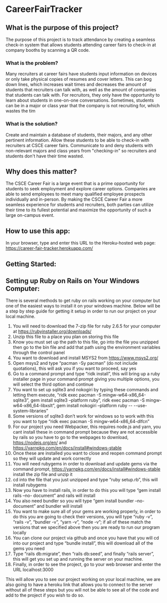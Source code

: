 # CareerFairTracker

## What is the purpose of this project?
The purpose of this project is to track attendance by creating a seamless check-in system that allows students attending career fairs to check-in at company booths by scanning a QR code.

### What is the problem?
Many recruiters at career fairs have students input information on devices or only take physical copies of resumes and cover letters. This can bog down lines, which increases wait times and decreases the amount of students that recruiters can talk with, as well as the amount of companies that students can talk with. For recruitors, they only have the opportunity to learn about students in one-on-one conversations. Sometimes, students can be in a major or class year that the company is not recruiting for, which wastes the tim

### What is the solution?
Create and maintain a database of students, their majors, and any other pertinent information. Allow these students to be able to check-in with recruiters at CSCE career fairs. Communicate to and deny students with non-relevant majors and class years from "checking-in" so recruiters and students don't have their time wasted.

## Why does this matter?
The CSCE Career Fair is a large event that is a prime opportunity for students to seek employment and explore career options. Companies are able to send employees to meet many qualified employee prospects individually and in-person. By making the CSCE Career Fair a more seamless experience for students and recruiters, both parties can utilize their time to its fullest potential and maximize the opportunity of such a large on-campus event.

## How to use this app:
In your browser, type and enter this URL to the Heroku-hosted web page: https://career-fair-tracker.herokuapp.com/

## Getting Started:

## Setting up Ruby on Rails on Your Windows Computer:
There is several methods to get ruby on rails working on your computer but one of the easiest ways to install it on your windows machine. Below will be a step by step guide for getting it setup in order to run our project on your local machine.
  1.	You will need to download the 7-zip file for ruby 2.6.5 for your computer at                       https://rubyinstaller.org/downloads/ 
  2.	Unzip this file to a place you plan on storing this file
  3.	Know you must set up the path to this file, go into the file you unzipped then go to the bin       file and add that path using the environment variables through the control panel
  4.	You want to download and install MSYS2 from https://www.msys2.org/
  5.	Open msys2 and type “pacman -Sy pacman” (do not include quotations), this will ask you if you       want to proceed, say yes
  6.	Go to a command prompt and type “ridk install”, this will bring up a ruby installer page in         your command prompt giving you multiple options, you will select the third option and               continue
  7.	You want to set up sqlite3 and nokogiri by typing these commands and letting them execute,         “ridk exec pacman -S mingw-w64-x86_64-sqlite3”, gem install sqlite3 –platform ruby”, ridk           exec pacman -S mingw-w64-x86_64-libxslt”, gem install nokogiri –platform ruby -- --use-             system-libraries”
  8.	Some versions of sqlite3 don’t work for windows so to work with this you want to type “ridk         exec pacman -S mingw-w64-x86_64-dlfcn”
  9.	For our project you need Webpacker, this requires node.js and yarn, you cant install these in       command prompt because they are not accessible by rails so you have to go to the webpages to       download, https://nodejs.org/en/ and https://yarnpkg.com/en/docs/install#windows-stable
  10.	Once these are installed you want to close and reopen command prompt so they will update and       work correctly
  11.	You will need rubygems in order to download and update gems via the command prompt,                 https://yarnpkg.com/en/docs/install#windows-stable install the zip file and unzip it
  12.	cd into the file that you just unzipped and type “ruby setup.rb”, this will install rubygems
  13.	Now you have to install rails, in order to do this you will type “gem install rails –no-           document” and rails will install
  14.	You also need bundler so you will type “gem install bundler –no-document” and bundler will         install
  15.	You want to make sure all of your gems are working properly, in order to do this you are           going to check their versions, you will type “ruby -v”, “rails -v”, “bundler -v”, “yarn -v”,       “node -v”; if all of these match the versions that we specified above then you are ready to         run our program locally
  16.	You can clone our project via github and once you have that you will cd into our project and       type “bundle install”, this will download all of the gems you need
  17.	Type “rails db:migrate”, then “rails db:seed”, and finally “rails server”, this will get you       set up and running the server on your machine.
  18.	Finally, in order to see the project, go to your web browser and enter the URL localhost:3000
  
This will allow you to see our project working on your local machine, we are also going to have a heroku link that allows you to connect to the server without all of these steps but you will not be able to see all of the code and add to the project if you wish to do so.

